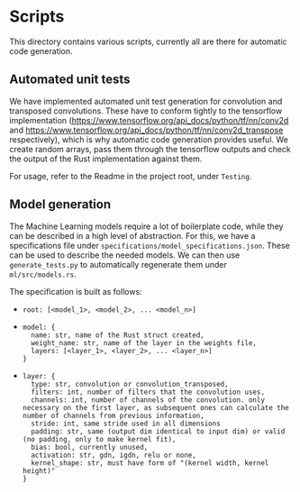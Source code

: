 # Scripts
This directory contains various scripts, currently all are there for automatic code generation. 

## Automated unit tests
We have implemented automated unit test generation for convolution and transposed convolutions. These have to conform tightly to the tensorflow implementation (https://www.tensorflow.org/api_docs/python/tf/nn/conv2d and https://www.tensorflow.org/api_docs/python/tf/nn/conv2d_transpose respectively), which is why automatic code generation provides useful. We create random arrays, pass them through the tensorflow outputs and check the output of the Rust implementation against them. 

For usage, refer to the Readme in the project root, under `Testing`.

## Model generation
The Machine Learning models require a lot of boilerplate code, while they can be described in a high level of abstraction. For this, we have a specifications file under `specifications/model_specifications.json`. These can be used to describe the needed models. We can then use `generate_tests.py` to automatically regenerate them under `ml/src/models.rs`.

The specification is built as follows:

- ```root: [<model_1>, <model_2>, ... <model_n>]```
- ```
  model: {
    name: str, name of the Rust struct created,
    weight_name: str, name of the layer in the weights file,
    layers: [<layer_1>, <layer_2>, ... <layer_n>]
  }
  ```
- ```
  layer: {
    type: str, convolution or convolution_transposed,
    filters: int, number of filters that the convolution uses,
    channels: int, number of channels of the convolution. only necessary on the first layer, as subsequent ones can calculate the number of channels from previous information,
    stride: int, same stride used in all dimensions
    padding: str, same (output dim identical to input dim) or valid (no padding, only to make kernel fit),
    bias: bool, currently unused,
    activation: str, gdn, igdn, relu or none,
    kernel_shape: str, must have form of "(kernel width, kernel height)"
  }
  ```
